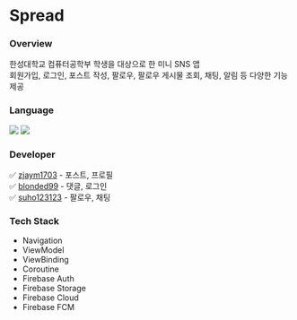 # Spread

### Overview
한성대학교 컴퓨터공학부 학생을 대상으로 한 미니 SNS 앱<br>
회원가입, 로그인, 포스트 작성, 팔로우, 팔로우 게시물 조회, 채팅, 알림 등 다양한 기능 제공

### Language
<img src="https://img.shields.io/badge/Android-3DDC84?style=flat-square&logo=android&logoColor=white"/> <img src="https://img.shields.io/badge/Kotlin-7F52FF?style=flat-square&logo=Kotlin&logoColor=white"/>

### Developer
✅ [zjaym1703](https://github.com/zjaym1703) - 포스트, 프로필 <br>
✅ [blonded99](https://github.com/blonded99) - 댓글, 로그인  <br>
✅ [suho123123](https://github.com/suho123123) - 팔로우, 채팅 <br>

### Tech Stack
- Navigation
- ViewModel
- ViewBinding
- Coroutine
- Firebase Auth
- Firebase Storage
- Firebase Cloud
- Firebase FCM
